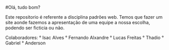 #Olá, tudo bom?

Este repositorio é referente a disciplina padrões web. Temos que fazer um site aonde fazemos a apresentação de uma equipe a nossa escolha, podendo ser ficticia ou não.

Colaboradores:
° Isac Alves
° Fernando Alxandre
° Lucas Freitas
° Thadio
° Gabriel
° Anderson
